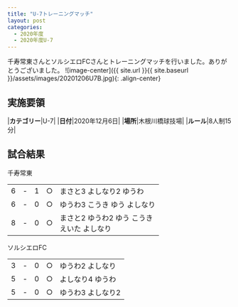 ```yaml
---
title: "U-7トレーニングマッチ"
layout: post
categories:
  - 2020年度
  - 2020年度U-7
---
```


千寿常東さんとソルシエロFCさんとトレーニングマッチを行いました。ありがとうございました。
![image-center]({{ site.url }}{{ site.baseurl }}/assets/images/20201206U7B.jpg){: .align-center}

## 実施要領

|**カテゴリー**|U-7|
|**日付**|2020年12月6日|
|**場所**|木根川橋球技場|
|**ルール**|8人制15分|

## 試合結果

千寿常東

|    |   |    |         |    |
|:--:|:-:|:--:|:--:|:--------|
|    6| - |   1|○|まさと3 よしなり2 ゆうわ|
|    6| - |   0|○|ゆうわ3 こうき ゆう よしなり|
|    8| - |   0|○|まさと2 ゆうわ2 ゆう こうき<br>えいた よしなり|

ソルシエロFC

|    |   |    |         |    |
|:--:|:-:|:--:|:--:|:--------|
|    3| - |   0|○|ゆうわ2 よしなり|
|    5| - |   0|○|よしなり4 ゆうわ|
|    5| - |   0|○|ゆうわ3 よしなり2|
